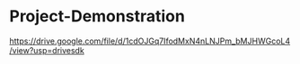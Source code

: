 # Project-Demonstration

https://drive.google.com/file/d/1cdOJGq7IfodMxN4nLNJPm_bMJHWGcoL4/view?usp=drivesdk
